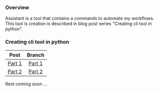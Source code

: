 ### Overview
Assistant is a tool that contains a commands to automate my workflows.
This tool is creation is described in blog post series "Creating cli tool in python".

### Creating cli tool in python
| Post                                                                 |                              Branch                              |
| -------------------------------------------------------------------- | :--------------------------------------------------------------: |
| [Part 1](https://aaronuurman.com/creating-cli-tool-in-python-part-1) | [Part 1](https://github.com/aaronuurman/assistant/tree/part-one) |
| [Part 2](https://aaronuurman.com/creating-cli-tool-in-python-part-2) | [Part 2](https://github.com/aaronuurman/assistant/tree/part-two) |

Rest coming soon ...
